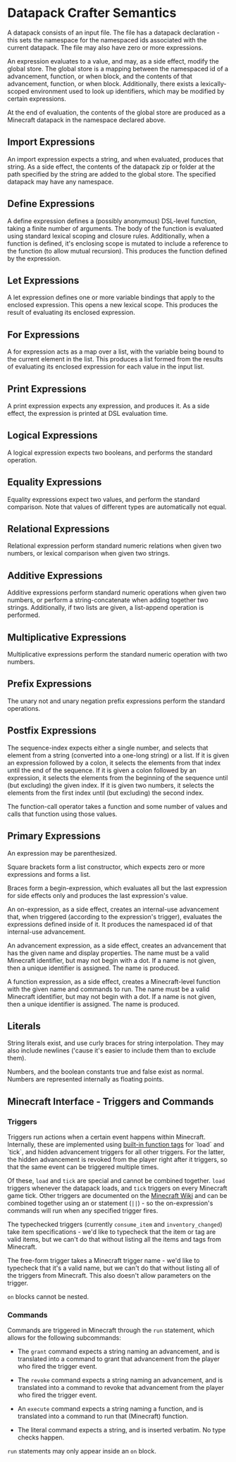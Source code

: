 # Datapack Crafter Semantics

A datapack consists of an input file. The file has a datapack declaration - this sets the namespace for the namespaced ids associated with the current datapack. The file may also have zero or more expressions.

An expression evaluates to a value, and may, as a side effect, modify the global store. The global store is a mapping between the namespaced id of a advancement, function, or when block, and the contents of that advancement, function, or when block. Additionally, there exists a lexically-scoped environment used to look up identifiers, which may be modified by certain expressions.

At the end of evaluation, the contents of the global store are produced as a Minecraft datapack in the namespace declared above.

## Import Expressions

An import expression expects a string, and when evaluated, produces that string. As a side effect, the contents of the datapack zip or folder at the path specified by the string are added to the global store. The specified datapack may have any namespace.

## Define Expressions

A define expression defines a (possibly anonymous) DSL-level function, taking a finite number of arguments. The body of the function is evaluated using standard lexical scoping and closure rules. Additionally, when a function is defined, it's enclosing scope is mutated to include a reference to the function (to allow mutual recursion). This produces the function defined by the expression.

## Let Expressions

A let expression defines one or more variable bindings that apply to the enclosed expression. This opens a new lexical scope. This produces the result of evaluating its enclosed expression.

## For Expressions

A for expression acts as a map over a list, with the variable being bound to the current element in the list. This produces a list formed from the results of evaluating its enclosed expression for each value in the input list.

## Print Expressions

A print expression expects any expression, and produces it. As a side effect, the expression is printed at DSL evaluation time.

## Logical Expressions

A logical expression expects two booleans, and performs the standard operation.

## Equality Expressions

Equality expressions expect two values, and perform the standard comparison. Note that values of different types are automatically not equal.

## Relational Expressions

Relational expression perform standard numeric relations when given two numbers, or lexical comparison when given two strings.

## Additive Expressions

Additive expressions perform standard numeric operations when given two numbers, or perform a string-concatenate when adding together two strings. Additionally, if two lists are given, a list-append operation is performed.

## Multiplicative Expressions

Multiplicative expressions perform the standard numeric operation with two numbers.

## Prefix Expressions

The unary not and unary negation prefix expressions perform the standard operations.

## Postfix Expressions

The sequence-index expects either a single number, and selects that element from a string (converted into a one-long string) or a list. If it is given an expression followed by a colon, it selects the elements from that index until the end of the sequence. If it is given a colon followed by an expression, it selects the elements from the beginning of the sequence until (but excluding) the given index. If it is given two numbers, it selects the elements from the first index until (but excluding) the second index.

The function-call operator takes a function and some number of values and calls that function using those values.

## Primary Expressions

An expression may be parenthesized.

Square brackets form a list constructor, which expects zero or more expressions and forms a list.

Braces form a begin-expression, which evaluates all but the last expression for side effects only and produces the last expression's value.

An on-expression, as a side effect, creates an internal-use advancement that, when triggered (according to the expression's trigger), evaluates the expressions defined inside of it. It produces the namespaced id of that internal-use advancement.

An advancement expression, as a side effect, creates an advancement that has the given name and display properties. The name must be a valid Minecraft identifier, but may not begin with a dot. If a name is not given, then a unique identifier is assigned. The name is produced.

A function expression, as a side effect, creates a Minecraft-level function with the given name and commands to run. The name must be a valid Minecraft identifier, but may not begin with a dot. If a name is not given, then a unique identifier is assigned. The name is produced.

## Literals

String literals exist, and use curly braces for string interpolation. They may also include newlines ('cause it's easier to include them than to exclude them).

Numbers, and the boolean constants true and false exist as normal. Numbers are represented internally as floating points.

## Minecraft Interface - Triggers and Commands

### Triggers

Triggers run actions when a certain event happens within Minecraft. Internally, these are implemented using [built-in function tags](https://minecraft.fandom.com/wiki/Function_(Java_Edition)#Tags) for `load` and `tick`, and hidden advancement triggers for all other triggers. For the latter, the hidden advancement is revoked from the player right after it triggers, so that the same event can be triggered multiple times.

Of these, `load` and `tick` are special and cannot be combined together. `load` triggers whenever the datapack loads, and `tick` triggers on every Minecraft game tick. Other triggers are documented on the [Minecraft Wiki](https://minecraft.fandom.com/wiki/Advancement/JSON_format) and can be combined together using an or statement (`||`) - so the on-expression's commands will run when any specified trigger fires.

The typechecked triggers (currently `consume_item` and `inventory_changed`) take item specifications - we'd like to typecheck that the item or tag are valid items, but we can't do that without listing all the items and tags from Minecraft.

The free-form trigger takes a Minecraft trigger name - we'd like to typecheck that it's a valid name, but we can't do that without listing all of the triggers from Minecraft. This also doesn't allow parameters on the trigger.

`on` blocks cannot be nested.

### Commands

Commands are triggered in Minecraft through the `run` statement, which allows for the following subcommands:

- The `grant` command expects a string naming an advancement, and is translated into a command to grant that advancement from the player who fired the trigger event.

- The `revoke` command expects a string naming an advancement, and is translated into a command to revoke that advancement from the player who fired the trigger event.

- An `execute` command expects a string naming a function, and is translated into a command to run that (Minecraft) function.

- The literal command expects a string, and is inserted verbatim. No type checks happen.

`run` statements may only appear inside an `on` block.
